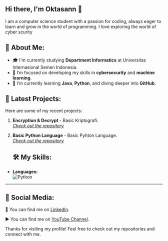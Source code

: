 ## Hi there, I'm Oktasann 👋

I am a computer science student with a passion for coding, always eager to learn and grow in the world of programming. I love exploring the world of cyber scurity

## 🌟 About Me:
- 🎓 I'm currently studying **Department Informatics** at Universitas Internasional Semen Indonesia.
- 🚀 I’m focused on developing my skills in **cybersecurity** and **machine learning**.
- 🌱 I’m currently learning **Java**, **Python**, and diving deeper into **GitHub**.

## 💼 Latest Projects:
Here are some of my recent projects:
1. **Encryption & Decrypt** - Basic Kriptografi.  
   _[Check out the repository](https://github.com/OktaSan/encryption-decrypt.git)_

2. **Basic Python Language** - Basic Pyhton Language.  
   _[Check out the repository](https://github.com/OktaSan/Python-Learning-Basic.git)_

   ## 🛠️ My Skills:
- **Languages:**  
 ![Python](https://img.shields.io/badge/Python-3776AB?style=for-the-badge&logo=python&logoColor=white)

---

## 📱 Social Media:
🔗 You can find me on [LinkedIn](https://www.linkedin.com/in/okta-putra-ramadhan-61311328b?utm_source=share&utm_campaign=share_via&utm_content=profile&utm_medium=android_app). 

▶️ You can find me on [YouTube Channel](https://www.youtube.com/channel/your-channel-id).


Thanks for visiting my profile! Feel free to check out my repositories and connect with me.
